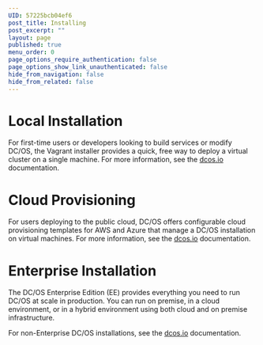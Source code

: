```yaml
---
UID: 57225bcb04ef6
post_title: Installing
post_excerpt: ""
layout: page
published: true
menu_order: 0
page_options_require_authentication: false
page_options_show_link_unauthenticated: false
hide_from_navigation: false
hide_from_related: false
---
```

# Local Installation

For first-time users or developers looking to build services or modify DC/OS, the Vagrant installer provides a quick, free way to deploy a virtual cluster on a single machine. For more information, see the [dcos.io][1] documentation.

# Cloud Provisioning

For users deploying to the public cloud, DC/OS offers configurable cloud provisioning templates for AWS and Azure that manage a DC/OS installation on virtual machines. For more information, see the [dcos.io][2] documentation.

# Enterprise Installation

The DC/OS Enterprise Edition (EE) provides everything you need to run DC/OS at scale in production. You can run on premise, in a cloud environment, or in a hybrid environment using both cloud and on premise infrastructure.

For non-Enterprise DC/OS installations, see the [dcos.io][3] documentation.

 [1]: https://dcos.io/docs/1.7/administration/installing/local/
 [2]: https://dcos.io/docs/1.7/administration/installing/cloud/
 [3]: https://dcos.io/latest/docs/administration/installing/